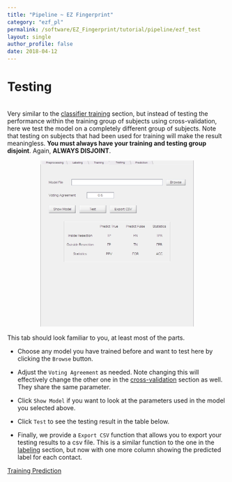 ```yaml
---
title: "Pipeline ~ EZ Fingerprint"
category: "ezf_pl"
permalink: /software/EZ_Fingerprint/tutorial/pipeline/ezf_test
layout: single
author_profile: false
date: 2018-04-12
---
```


# Testing

<br/>Very similar to the [classifier training](/software/EZ_Fingerprint/tutorial/pipeline/ezf_train#ct) section, but instead of testing the performance within the training group of subjects using cross-validation, here we test the model on a completely different group of subjects. Note that testing on subjects that had been used for training will make the result meaningless. **You must always have your training and testing group disjoint**. Again, **ALWAYS DISJOINT**.

<p align="center">
  <img src="/images/software/EZ_Fingerprint/test.png" style="max-width: 70%;">
</p>

This tab should look familiar to you, at least most of the parts.

* Choose any model you have trained before and want to test here by clicking the `Browse` button.

* Adjust the `Voting Agreement` as needed. Note changing this will effectively change the other one in the [cross-validation](/software/EZ_Fingerprint/tutorial/pipeline/ezf_train#cv) section as well. They share the same parameter.

* Click `Show Model` if you want to look at the parameters used in the model you selected above.

* Click `Test` to see the testing result in the table below.

* Finally, we provide a `Export CSV` function that allows you to export your testing results to a csv file. This is a similar function to the one in the [labeling](/software/EZ_Fingerprint/tutorial/pipeline/ezf_label#lr) section, but now with one more column showing the predicted label for each contact.

<div class="pagination">
	<a class="left" href="/software/EZ_Fingerprint/tutorial/pipeline/ezf_train"><i class="fa fa-arrow-circle-left"></i> Training </a>
	<a class="right" href="/software/EZ_Fingerprint/tutorial/pipeline/ezf_predict"> Prediction <i class="fa fa-arrow-circle-right"></i></a>
</div>
